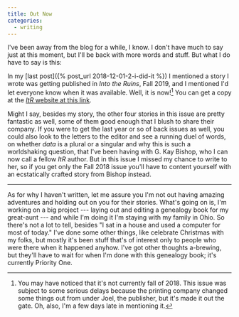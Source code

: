 ```yaml
---
title: Out Now
categories:
  - writing
---
```


I've been away from the blog for a while, I know. I don't have much to say just at this moment, but I'll be back with more words and stuff. But what I do have to say is this:

In my [last post]({% post_url 2018-12-01-2-i-did-it %}) I mentioned a story I wrote was getting published in *Into the Ruins*, Fall 2019, and I mentioned I'd let everyone know when it was available. Well, it is now![^1] You can get a copy at the [*ItR* website at this link](https://intotheruins.com/issues/issue-11-fall-2018/). 

Might I say, besides my story, the other four stories in this issue are pretty fantastic as well, some of them good enough that I blush to share their company. If you were to get the last year or so of back issues as well, you could also look to the letters to the editor and see a running duel of words, on whether *data* is a plural or a singular and why this is such a worldshaking question, that I've been having with G. Kay Bishop, who I can now call a fellow *ItR* author. But in this issue I missed my chance to write to her, so if you get only the Fall 2018 issue you'll have to content yourself with an ecstatically crafted story from Bishop instead.

***

As for why I haven't written, let me assure you I'm not out having amazing adventures and holding out on you for their stories. What's going on is, I'm working on a big project --- laying out and editing a genealogy book for my great-aunt --- and while I'm doing it I'm staying with my family in Ohio. So there's not a lot to tell, besides "I sat in a house and used a computer for most of today." I've done some other things, like celebrate Christmas with my folks, but mostly it's been stuff that's of interest only to people who were there when it happened anyhow. I've got other thoughts a-brewing, but they'll have to wait for when I'm done with this genealogy book; it's currently Priority One.


[^1]: You may have noticed that it's not currently fall of 2018. This issue was subject to some serious delays because the printing company changed some things out from under Joel, the publisher, but it's made it out the gate. Oh, also, I'm a few days late in mentioning it.
